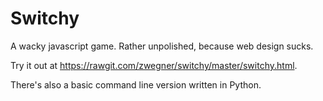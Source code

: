 Switchy
=======

A wacky javascript game. Rather unpolished, because web design sucks.

Try it out at https://rawgit.com/zwegner/switchy/master/switchy.html.

There's also a basic command line version written in Python.
